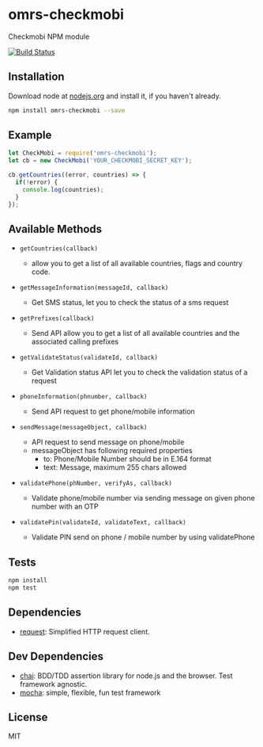 # omrs-checkmobi

Checkmobi NPM module

[![Build Status](https://travis-ci.org/omrsmeh/omrs-checkmobi.svg?branch=master)](https://travis-ci.org/omrsmeh/omrs-checkmobi)

## Installation

Download node at [nodejs.org](http://nodejs.org) and install it, if you haven't already.

```sh
npm install omrs-checkmobi --save
```

## Example

```javascript
let CheckMobi = require('omrs-checkmobi');
let cb = new CheckMobi('YOUR_CHECKMOBI_SECRET_KEY');

cb.getCountries((error, countries) => {
  if(!error) {
    console.log(countries);
  }
});

```

## Available Methods

* `getCountries(callback)`
    * allow you to get a list of all available countries, flags and country code.

* `getMessageInformation(messageId, callback)`
    * Get SMS status, let you to check the status of a sms request

* `getPrefixes(callback)`
    * Send API allow you to get a list of all available countries and the associated calling prefixes

* `getValidateStatus(validateId, callback)`
    * Get Validation status API let you to check the validation status of a request

* `phoneInformation(phnumber, callback)`
    * Send API request to get phone/mobile information

* `sendMessage(messageObject, callback)`
    * API request to send message on phone/mobile
    * messageObject has following required properties
        * to: Phone/Mobile Number should be in E.164 format
        * text: Message, maximum 255 chars allowed

* `validatePhone(phNumber, verifyAs, callback)`
    * Validate phone/mobile number via sending message on given phone number with an OTP

* `validatePin(validateId, validateText, callback)`
    * Validate PIN send on phone / mobile number by using validatePhone


## Tests

```sh
npm install
npm test
```

## Dependencies

- [request](https://github.com/request/request): Simplified HTTP request client.

## Dev Dependencies

- [chai](https://github.com/chaijs/chai): BDD/TDD assertion library for node.js and the browser. Test framework agnostic.
- [mocha](https://github.com/mochajs/mocha): simple, flexible, fun test framework


## License

MIT
